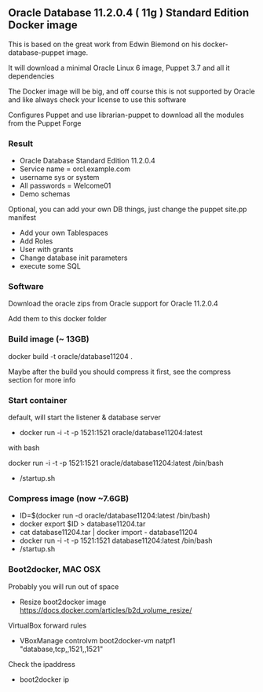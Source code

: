 ## Oracle Database 11.2.0.4 ( 11g ) Standard Edition Docker image

This is based on the great work from Edwin Biemond on his docker-database-puppet image.

It will download a minimal Oracle Linux 6 image, Puppet 3.7 and all it dependencies

The Docker image will be big, and off course this is not supported by Oracle and like always check your license to use this software

Configures Puppet and use librarian-puppet to download all the modules from the Puppet Forge

### Result
- Oracle Database Standard Edition 11.2.0.4
- Service name = orcl.example.com
- username sys or system
- All passwords = Welcome01
- Demo schemas

Optional, you can add your own DB things, just change the puppet site.pp manifest
- Add your own Tablespaces
- Add Roles
- User with grants
- Change database init parameters
- execute some SQL

### Software
Download the oracle zips from Oracle support for Oracle 11.2.0.4

Add them to this docker folder

### Build image (~ 13GB)
docker build -t oracle/database11204 .

Maybe after the build you should compress it first, see the compress section for more info

### Start container
default, will start the listener & database server
- docker run -i -t -p 1521:1521 oracle/database11204:latest

with bash

docker run -i -t -p 1521:1521 oracle/database11204:latest /bin/bash
- /startup.sh

### Compress image (now ~7.6GB)
- ID=$(docker run -d oracle/database11204:latest /bin/bash)
- docker export $ID > database11204.tar
- cat database11204.tar | docker import - database11204
- docker run -i -t -p 1521:1521 database11204:latest /bin/bash
- /startup.sh

### Boot2docker, MAC OSX
Probably you will run out of space
- Resize boot2docker image https://docs.docker.com/articles/b2d_volume_resize/

VirtualBox forward rules
- VBoxManage controlvm boot2docker-vm natpf1 "database,tcp,,1521,,1521"

Check the ipaddress
- boot2docker ip
